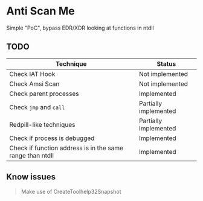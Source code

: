 # Anti Scan Me
Simple "PoC", bypass EDR/XDR looking at functions in ntdll

## TODO
| Technique | Status |
| --- | --- |
| Check IAT Hook | Not implemented |
| Check Amsi Scan | Not implemented |
| Check parent processes | Implemented |
| Check `jmp` and `call` | Partially implemented |
| Redpill-like techniques | Partially implemented |
| Check if process is debugged | Implemented |
| Check if function address is in the same range than ntdll | Implemented |

## Know issues
> Make use of CreateToolhelp32Snapshot 
